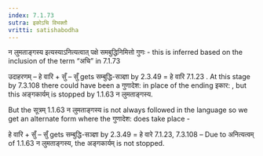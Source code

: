 ```yaml
---
index: 7.1.73
sutra: इकोऽचि विभक्तौ
vritti: satishabodha
---
```



 न लुमताङ्गस्य इत्यस्याऽनित्यत्वात् पक्षे समबुद्धिनिमित्तो गुणः - this is inferred based on the inclusion of the term “अचि” in 7.1.73 


उदाहरणम् – हे वारि + सुँ – सुँ gets सम्बुद्धि-सञ्ज्ञा by 2.3.49 = हे वारि 7.1.23 . At this stage by 7.3.108 there could have been a गुणादेश: in place of the ending इकार: , but this अङ्गकार्यम् is stopped by 1.1.63 न लुमताङ्गस्य. 


But the सूत्रम् 1.1.63 न लुमताङ्गस्य is not always followed in the language so we get an alternate form where the गुणादेश: does take place - 


हे वारि + सुँ – सुँ gets सम्बुद्धि-सञ्ज्ञा by 2.3.49 = हे वारे 7.1.23, 7.3.108 – Due to अनित्यत्वम् of 1.1.63 न लुमताङ्गस्य, the अङ्गकार्यम् is not stopped. 


